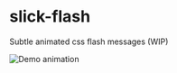 # slick-flash
Subtle animated css flash messages (WIP)

![Demo animation](/images/demo-animation.gif?raw=true "Demo animation")
